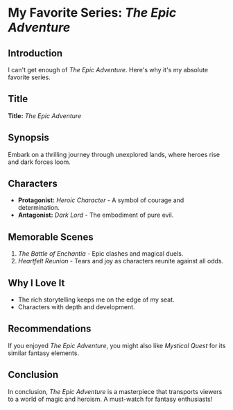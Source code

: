 # My Favorite Series: *The Epic Adventure*

## Introduction
I can't get enough of *The Epic Adventure*. Here's why it's my absolute favorite series.

## Title
**Title:** *The Epic Adventure*

## Synopsis
Embark on a thrilling journey through unexplored lands, where heroes rise and dark forces loom.

## Characters
- **Protagonist:** *Heroic Character* - A symbol of courage and determination.
- **Antagonist:** *Dark Lord* - The embodiment of pure evil.

## Memorable Scenes
1. *The Battle of Enchantia* - Epic clashes and magical duels.
2. *Heartfelt Reunion* - Tears and joy as characters reunite against all odds.

## Why I Love It
- The rich storytelling keeps me on the edge of my seat.
- Characters with depth and development.

## Recommendations
If you enjoyed *The Epic Adventure*, you might also like *Mystical Quest* for its similar fantasy elements.

## Conclusion
In conclusion, *The Epic Adventure* is a masterpiece that transports viewers to a world of magic and heroism. A must-watch for fantasy enthusiasts!
